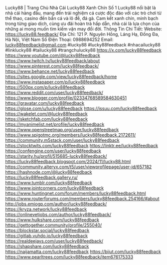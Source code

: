 Lucky88 | Trang Chủ Nhà Cái Lucky88 Xanh Chín Số 1
Lucky88 nổi bật là nhà cái hàng đầu, mang đến trải nghiệm cá cược độc đáo với các trò chơi từ thể thao, casino đến bắn cá và lô đề, đá gà. Cam kết xanh chín, minh bạch trong từng giao dịch, cùng ưu đãi hoàn trả hấp dẫn, nhà cái là lựa chọn của những ai mong muốn tìm kiếm vận may đổi đời.
Thông Tin Chi Tiết:
Website: https://lucky88.feedback/
Địa Chỉ: 121 P. Nguyên Hồng, Láng Hạ, Đống Đa, Hà Nội, Việt Nam
Số Điện Thoại: 0988694252
Email: lucky88feedback@gmail.com
#lucky88 #lucky88feedback #nhacailucky88 #linklucky88 #tailucky88 #trangchulucky88
https://x.com/lucky88feedback
https://www.youtube.com/@lucky88feedback
https://www.twitch.tv/lucky88feedback/about
https://www.pinterest.com/lucky88feedback/
https://www.behance.net/lucky88feedback
https://sites.google.com/view/lucky88feedback/home
https://www.instapaper.com/p/lucky88feedback
https://500px.com/p/lucky88feedback
https://www.reddit.com/user/lucky88feedback/
https://www.blogger.com/profile/02334768589584630451
https://gravatar.com/lucky88feedback
https://glose.com/u/lucky88feedback
https://issuu.com/lucky88feedback
https://wakelet.com/@lucky88feedback
https://sketchfab.com/lucky88feedback
https://myanimelist.net/profile/lucky88feedback
https://www.openstreetmap.org/user/lucky88feedback
https://www.spigotmc.org/members/lucky88feedback.2172611/
https://community.m5stack.com/user/lucky88feedback
https://stocktwits.com/lucky88feedback
https://linktr.ee/lucky88feedback
https://confengine.com/user/lucky88feedback
https://starity.hu/profil/515685-lucky88feedback/
https://lucky88feedback.blogspot.com/2024/11/lucky88.html
https://community.alteryx.com/t5/user/viewprofilepage/user-id/657182
https://hashnode.com/@lucky88feedback
https://lucky88feedback.gallery.ru/
https://www.tumblr.com/lucky88feedback
https://www.jointcorners.com/lucky88feedback
https://www.huntingnet.com/forum/members/lucky88feedback.html
https://www.routerforums.com/members/lucky88feedback.254166/#about
http://jobs.emiogp.com/author/lucky88feedback/
https://kryza.network/lucky88feedback
https://onlinevetjobs.com/author/lucky88feedback/
https://www.hulkshare.com/lucky88feedback
https://gettogether.community/profile/255040/
https://blockstar.social/lucky88feedback
https://gitlab.vuhdo.io/lucky88feedback
https://realdeejays.com/user/lucky88feedback/
https://shapshare.com/lucky88feedback
https://naijamatta.com/lucky88feedback
https://biiut.com/lucky88feedback
https://www.pearltrees.com/lucky88feedback/item676175333


